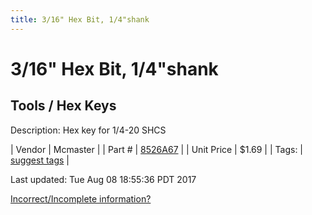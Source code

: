 ```yaml
---
title: 3/16" Hex Bit, 1/4"shank
---
```


# 3/16" Hex Bit, 1/4"shank
## Tools / Hex Keys
Description: 	Hex key for 1/4-20 SHCS 

| Vendor | Mcmaster | 
| Part # | [8526A67](https://www.mcmaster.com/#8526A67) | 
| Unit Price | $1.69 | 
| Tags: | [suggest tags](https://docs.google.com/forms/d/e/1FAIpQLSeWyY8v3RgOty-MyWmh9U0iivNYN_molChYyS-0U-o-kOAv_g/viewform) | 

Last updated: Tue Aug 08 18:55:36 PDT 2017

 [Incorrect/Incomplete information?](https://docs.google.com/forms/d/e/1FAIpQLSeWyY8v3RgOty-MyWmh9U0iivNYN_molChYyS-0U-o-kOAv_g/viewform)